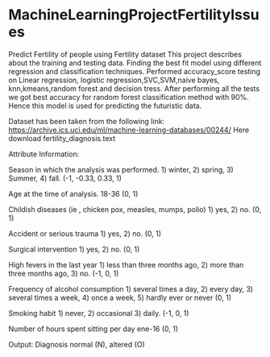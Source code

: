 # MachineLearningProjectFertilityIssues
Predict Fertility of people using Fertility dataset
This project describes about the training and testing data. 
Finding the best fit model using different regression and classification techniques.
Performed accuracy_score testing on Linear regression, logistic regression,SVC,SVM,naive bayes, knn,kmeans,random forest and decision tress.
After performing all the tests we got best accuracy for random forest classification method with 90%.
Hence this model is used for predicting the futuristic data.

Dataset has been taken from the following link:
https://archive.ics.uci.edu/ml/machine-learning-databases/00244/
Here download fertility_diagnosis.text

Attribute Information:

Season in which the analysis was performed. 1) winter, 2) spring, 3) Summer, 4) fall. (-1, -0.33, 0.33, 1)

Age at the time of analysis. 18-36 (0, 1)

Childish diseases (ie , chicken pox, measles, mumps, polio) 1) yes, 2) no. (0, 1)

Accident or serious trauma 1) yes, 2) no. (0, 1)

Surgical intervention 1) yes, 2) no. (0, 1)

High fevers in the last year 1) less than three months ago, 2) more than three months ago, 3) no. (-1, 0, 1)

Frequency of alcohol consumption 1) several times a day, 2) every day, 3) several times a week, 4) once a week, 5) hardly ever or never (0, 1)

Smoking habit 1) never, 2) occasional 3) daily. (-1, 0, 1)

Number of hours spent sitting per day ene-16 (0, 1)

Output: Diagnosis normal (N), altered (O)
